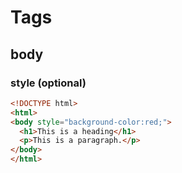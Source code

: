 # Tags

## body
### style (optional)
````html
<!DOCTYPE html>
<html>
<body style="background-color:red;">
  <h1>This is a heading</h1>
  <p>This is a paragraph.</p>
</body>
</html>
````
